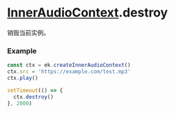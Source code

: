 # [InnerAudioContext](./../InnerAudioContext).destroy

销毁当前实例。

### Example

```ts
const ctx = ek.createInnerAudioContext()
ctx.src = 'https://example.com/test.mp3'
ctx.play()

setTimeout(() => {
  ctx.destroy()
}, 2000)
```
